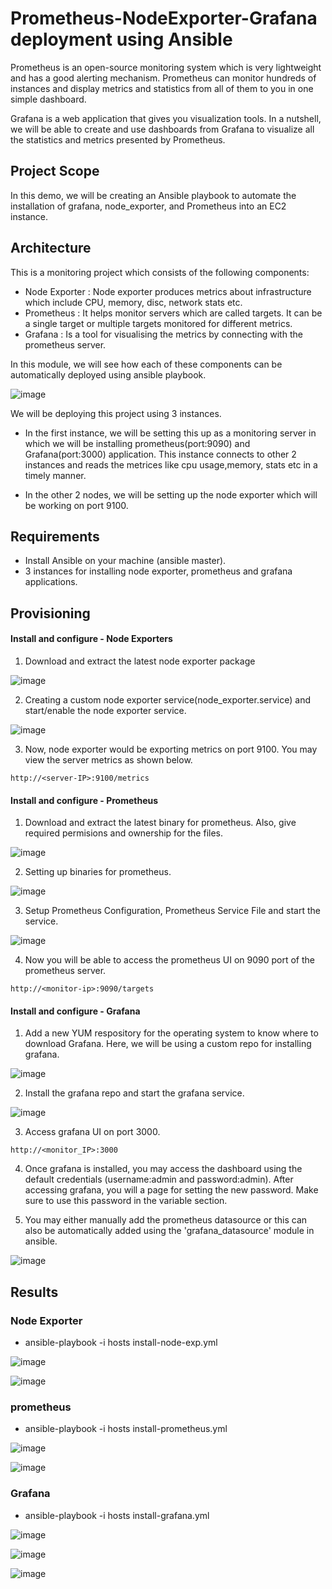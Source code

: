 # Prometheus-NodeExporter-Grafana deployment using Ansible

Prometheus is an open-source monitoring system which is very lightweight and has a good alerting mechanism. Prometheus can monitor hundreds of instances and display metrics and statistics from all of them to you in one simple dashboard. 

Grafana is a web application that gives you visualization tools. In a nutshell, we will be able to create and use dashboards from Grafana to visualize all the statistics and metrics presented by Prometheus.

## Project Scope

In this demo, we will be creating an Ansible playbook to automate the installation of grafana, node_exporter, and Prometheus into an EC2 instance.

## Architecture

This is a monitoring project which consists of the following components:

- Node Exporter : Node exporter produces metrics about infrastructure which include CPU, memory, disc, network stats etc.
- Prometheus : It helps monitor servers which are called targets. It can be a single target or multiple targets monitored for different metrics.
- Grafana : Is a tool for visualising the metrics by connecting with the prometheus server.

In this module, we will see how each of these components can be automatically deployed using ansible playbook.

![image](https://user-images.githubusercontent.com/93197553/148266068-81e63e4f-744e-4bf1-9dde-734486b7ecb4.png)

We will be deploying this project using 3 instances.

- In the first instance, we will be setting this up as a monitoring server in which we will be installing prometheus(port:9090) and Grafana(port:3000) application. This instance connects to other 2 instances and reads the metrices like cpu usage,memory, stats etc in a timely manner.

- In the other 2 nodes, we will be setting up the node exporter which will be working on port 9100.

## Requirements

- Install Ansible on your machine (ansible master).
- 3 instances for installing node exporter, prometheus and grafana applications.

## Provisioning

#### Install and configure - Node Exporters

1. Download and extract the latest node exporter package

![image](https://user-images.githubusercontent.com/93197553/148269026-89f43035-b0ee-4a82-901b-2cd46534c5a4.png)

2. Creating a custom node exporter service(node_exporter.service) and start/enable the node exporter service.

![image](https://user-images.githubusercontent.com/93197553/148269155-2fab2ded-5324-4357-a2b4-682b29a622cf.png)

3. Now, node exporter would be exporting metrics on port 9100. You may view the server metrics as shown below.
```
http://<server-IP>:9100/metrics
```

#### Install and configure - Prometheus

1. Download and extract the latest binary for prometheus. Also, give required permisions and ownership for the files.

![image](https://user-images.githubusercontent.com/93197553/148270081-5cbd54c9-d935-4f74-9a9e-b438aea4e984.png)

2. Setting up binaries for prometheus.

![image](https://user-images.githubusercontent.com/93197553/148270614-023813b9-0400-42ad-be2a-1b9c5f32dd56.png)

3. Setup Prometheus Configuration, Prometheus Service File and start the service.

![image](https://user-images.githubusercontent.com/93197553/148271094-b6770ee4-4016-4d5d-a553-0c4011f14f2d.png)

4. Now you will be able to access the prometheus UI on 9090 port of the prometheus server.
```
http://<monitor-ip>:9090/targets
```

#### Install and configure - Grafana

1. Add a new YUM respository for the operating system to know where to download Grafana. Here, we will be using a custom repo for installing grafana.

![image](https://user-images.githubusercontent.com/93197553/148271562-e8c7799b-33f9-4558-bc62-1fea4baae542.png)

2. Install the grafana repo and start the grafana service.

![image](https://user-images.githubusercontent.com/93197553/148271828-49fe4176-76a8-4c4b-a4f4-1c94f8009c31.png)

3. Access grafana UI on port 3000.
```
http://<monitor_IP>:3000
```
4. Once grafana is installed, you may access the dashboard using the default credentials (username:admin and password:admin). After accessing grafana, you will a page for setting the new password. Make sure to use this password in the variable section. 

5. You may either manually add the prometheus datasource or this can also be automatically added using the 'grafana_datasource' module in ansible.

![image](https://user-images.githubusercontent.com/93197553/148272891-a77e9adf-3b7c-4f0c-8912-56687a27905c.png)

## Results

### Node Exporter 

- ansible-playbook -i hosts install-node-exp.yml

![image](https://user-images.githubusercontent.com/93197553/148274787-17ee7af6-b7e6-44c6-ae78-a32b66a9661e.png)

![image](https://user-images.githubusercontent.com/93197553/148275549-0c315fe0-11dc-401e-bd3d-ba7b9cd903f2.png)

### prometheus

- ansible-playbook -i hosts install-prometheus.yml

![image](https://user-images.githubusercontent.com/93197553/148275719-36843a81-b8cb-4cc0-a8b6-e6ea41050d79.png)

![image](https://user-images.githubusercontent.com/93197553/148276026-1800c373-247a-4b76-8bb6-ff521d01c7a2.png)


### Grafana

- ansible-playbook -i hosts install-grafana.yml

![image](https://user-images.githubusercontent.com/93197553/148277817-b1163188-1ec9-49d5-9d63-eef6079edd93.png)

![image](https://user-images.githubusercontent.com/93197553/148277919-b19a7693-aab3-4b0a-8359-fa693082144b.png)

![image](https://user-images.githubusercontent.com/93197553/148278012-ed9e9373-10ba-486c-b827-4e119eeb81d1.png)


